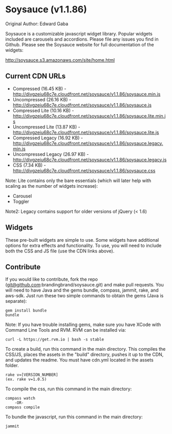 # Soysauce (v1.1.86)
Original Author: Edward Gaba

Soysauce is a customizable javascript widget library. Popular widgets included are carousels and accordions. Please file any issues you find in Github. Please see the Soysauce website for full documentation of the widgets:

http://soysauce.s3.amazonaws.com/site/home.html

## Current CDN URLs
* Compressed (16.45 KB) - http://divgzeiu68c7e.cloudfront.net/soysauce/v1.1.86/soysauce.min.js
* Uncompressed (26.16 KB) - http://divgzeiu68c7e.cloudfront.net/soysauce/v1.1.86/soysauce.js
* Compressed Lite (10.16 KB) - http://divgzeiu68c7e.cloudfront.net/soysauce/v1.1.86/soysauce.lite.min.js
* Uncompressed Lite (13.87 KB) - http://divgzeiu68c7e.cloudfront.net/soysauce/v1.1.86/soysauce.lite.js
* Compressed Legacy (16.92 KB) - http://divgzeiu68c7e.cloudfront.net/soysauce/v1.1.86/soysauce.legacy.min.js
* Uncompressed Legacy (26.97 KB) - http://divgzeiu68c7e.cloudfront.net/soysauce/v1.1.86/soysauce.legacy.js
* CSS (7.34 KB) - http://divgzeiu68c7e.cloudfront.net/soysauce/v1.1.86/soysauce.css

Note: Lite contains only the bare essentials (which will later help with scaling as the number of widgets increase):
* Carousel
* Toggler

Note2: Legacy contains support for older versions of jQuery (< 1.6)

## Widgets
These pre-built widgets are simple to use. Some widgets have additional options for extra effects and functionality. To use, you will need to include both the CSS and JS file (use the CDN links above).

## Contribute
If you would like to contribute, fork the repo (git@github.com:brandingbrand/soysauce.git) and make pull requests. You will need to have Java and the gems bundle, compass, jammit, rake, and aws-sdk. Just run these two simple commands to obtain the gems (Java is separate):

	gem install bundle
	bundle

Note: If you have trouble installing gems, make sure you have XCode with Command Line Tools and RVM. RVM can be installed via:

	curl -L https://get.rvm.io | bash -s stable

To create a build, run this command in the main directory. This compiles the CSS/JS, places the assets in the "build" directory, pushes it up to the CDN, and updates the readme. You must have cdn.yml located in the assets folder.

	rake v=[VERSION_NUMBER]
	(ex. rake v=1.0.5)

To compile the css, run this command in the main directory:

	compass watch
		-OR-
	compass compile

To bundle the javascript, run this command in the main directory:

	jammit
